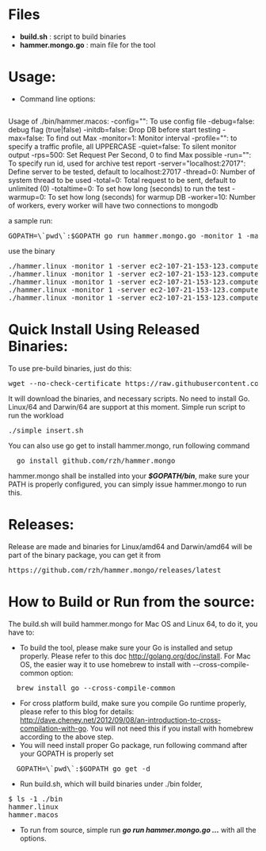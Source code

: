 # Files
- **build.sh** : script to build binaries
- **hammer.mongo.go** : main file for the tool

# Usage:
- Command line options:
   <pre>
Usage of ./bin/hammer.macos:
  -config="": To use config file
  -debug=false: debug flag (true|false)
  -initdb=false: Drop DB before start testing
  -max=false: To find out Max
  -monitor=1: Monitor interval
  -profile="": to specify a traffic profile, all UPPERCASE
  -quiet=false: To silent monitor output
  -rps=500: Set Request Per Second, 0 to find Max possible
  -run="": To specify run id, used for archive test report
  -server="localhost:27017": Define server to be tested, default to localhost:27017
  -thread=0: Number of system thread to be used
  -total=0: Total request to be sent, default to unlimited (0)
  -totaltime=0: To set how long (seconds) to run the test
  -warmup=0: To set how long (seconds) for warmup DB
  -worker=10: Number of workers, every worker will have two connections to mongodb
</pre>

a sample run:
<pre>
GOPATH=\`pwd\`:$GOPATH go run hammer.mongo.go -monitor 1 -max -worker 9 -server localhost:27017 -max -initdb=true -profile=insert
</pre>

use the binary 
<pre>
./hammer.linux -monitor 1 -server ec2-107-21-153-123.compute-1.amazonaws.com:27017 -thread 4 -max -initdb=false -max=true -profile=insert -worker 32 -total=100000
./hammer.linux -monitor 1 -server ec2-107-21-153-123.compute-1.amazonaws.com:27017 -thread 4 -max -initdb=false -max=true -profile=singleQuery -worker 32 -total=200000
./hammer.linux -monitor 1 -server ec2-107-21-153-123.compute-1.amazonaws.com:27017 -thread 4 -max -initdb=false -max=true -profile=inplaceupdate -worker 32 -total=100000
./hammer.linux -monitor 1 -server ec2-107-21-153-123.compute-1.amazonaws.com:27017 -thread 4 -max -initdb=false -max=true -profile=extendedupdate -worker 32 -total=100000
./hammer.linux -monitor 1 -server ec2-107-21-153-123.compute-1.amazonaws.com:27017 -thread 4 -max -initdb=false -max=true -profile=insertsmall -worker 8 -total=95000
</pre>

# Quick Install Using Released Binaries:

To use pre-build binaries, just do this:

<pre>
wget --no-check-certificate https://raw.githubusercontent.com/rzh/hammer.mongo/master/scripts/bootstrap.sh -O - | bash
</pre>

It will download the binaries, and necessary scripts. No need to install Go. Linux/64 and Darwin/64 are support at this moment. Simple run script to run the workload

<pre>
./simple_insert.sh
</pre>

You can also use go get to install hammer.mongo, run following command 
<pre>
  go install github.com/rzh/hammer.mongo
</pre>

hammer.mongo shall be installed into your <i><b>$GOPATH/bin</b></i>, make sure your PATH is properly configured, you can simply issue hammer.mongo to run this. 

# Releases:
Release are made and binaries for Linux/amd64 and Darwin/amd64 will be part of the binary package, you can get it from
<pre>
https://github.com/rzh/hammer.mongo/releases/latest
</pre>

# How to Build or Run from the source:
The build.sh will build hammer.mongo for Mac OS and Linux 64, to do it, you have to:
- To build the tool, please make sure your Go is installed and setup properly. Please refer to this doc http://golang.org/doc/install. For Mac OS, the easier way it to use homebrew to install with --cross-compile-common option:
<pre>
  brew install go --cross-compile-common
</pre>
- For cross platform build, make sure you compile Go runtime properly, please refer to this blog for details: http://dave.cheney.net/2012/09/08/an-introduction-to-cross-compilation-with-go. You will not need this if you install with homebrew according to the above step.
- You will need install proper Go package, run following command after your GOPATH is properly set
<pre>
  GOPATH=\`pwd\`:$GOPATH go get -d
</pre>
- Run build.sh, which will build binaries under ./bin folder,
<pre>
$ ls -1 ./bin
hammer.linux
hammer.macos
</pre>
- To run from source, simple run <b><i>go run hammer.mongo.go ...</i></b> with all the options.

